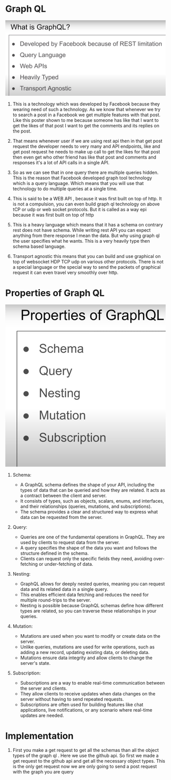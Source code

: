 # Graph QL 

!['graphql'](./img-1.png)

1. This is a technology which was developed by Facebook because they wearing need of such a technology. As we know that whenever we try to search a post in a Facebook we get multiple features with that post. Like this poster shown to me because someone has like that I want to get the likes of that post I want to get the comments and its replies on the post. 

2. That means whenever user if we are using rest api then in that get post request the developer needs to very many and API endpoints, like and get post request he needs to make up call to get the likes for that post then even get who other friend has like that post and comments and responses it's a lot of API calls in a single API. 

3. So as we can see that in one query there are multiple queries hidden. This is the reason that Facebook developed graph tool technology which is a query language. Which means that you will use that technology to do multiple queries at a single time. 

4. This is said to be a WEB API , because it was first built on top of http. It is not a compulsion, you can even build graph ql technology on above tCP or udp or web socket protocols. But it is called as a way epi because it was first built on top of http 

5. This is a heavy language which means that it has a schema on contrary rest does not have schema. While writing rest API you can expect anything from there response I mean the data. But why using graph ql the user specifies what he wants. This is a very heavily type then schema based language. 

6. Transport agnostic this means that you can build and use graphical on top of websocket HDP TCP udp on various other protocols. There is not a special language or the special way to send the packets of graphical request it can even travel very smoothly over http. 


# Properties of Graph QL 

!['graphql properties'](./img-2.png)


1. Schema:

    - A GraphQL schema defines the shape of your API, including the types of data that can be queried and how they are related. It acts as a contract between the client and server.
    - It consists of types, such as objects, scalars, enums, and interfaces, and their relationships (queries, mutations, and subscriptions).
    - The schema provides a clear and structured way to express what data can be requested from the server.

2. Query:

    - Queries are one of the fundamental operations in GraphQL. They are used by clients to request data from the server.
    - A query specifies the shape of the data you want and follows the structure defined in the schema.
    - Clients can request only the specific fields they need, avoiding over-fetching or under-fetching of data.

3. Nesting:

    - GraphQL allows for deeply nested queries, meaning you can request data and its related data in a single query.
    - This enables efficient data fetching and reduces the need for multiple round-trips to the server.
    - Nesting is possible because GraphQL schemas define how different types are related, so you can traverse these relationships in your queries.

4. Mutation:

    - Mutations are used when you want to modify or create data on the server.
    - Unlike queries, mutations are used for write operations, such as adding a new record, updating existing data, or deleting data.
    - Mutations ensure data integrity and allow clients to change the server's state.

5. Subscription:

    - Subscriptions are a way to enable real-time communication between the server and clients.
    - They allow clients to receive updates when data changes on the server without having to send repeated requests.
    - Subscriptions are often used for building features like chat applications, live notifications, or any scenario where real-time updates are needed.


# Implementation

1. First you make a get request to get all the schemas than all the object types of the graph ql . Here we use the github api. So first we made a get request to the github api and get all the necessary object types. This is the only get request now we are only going to send a post request with the graph you are query
